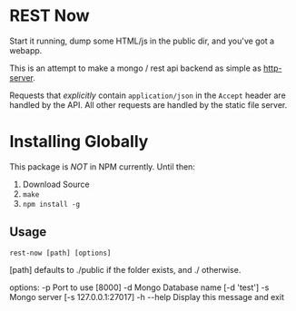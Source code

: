 REST Now
========

Start it running, dump some HTML/js in the public dir, and you've got a webapp.

This is an attempt to make a mongo / rest api backend as simple as [http-server](https://github.com/nodeapps/http-server/).

Requests that *explicitly* contain `application/json` in the `Accept` header are handled by the API.  All other requests are handled by the static file server.

Installing Globally
===================

This package is _NOT_ in NPM currently.  Until then:

1. Download Source
2. `make`
3. `npm install -g`

Usage
-----

`rest-now [path] [options]`

[path] defaults to ./public if the folder exists, and ./ otherwise.

options:
    -p                Port to use [8000]
    -d                Mongo Database name [-d 'test']
    -s                Mongo server [-s 127.0.0.1:27017]
    -h --help         Display this message and exit
